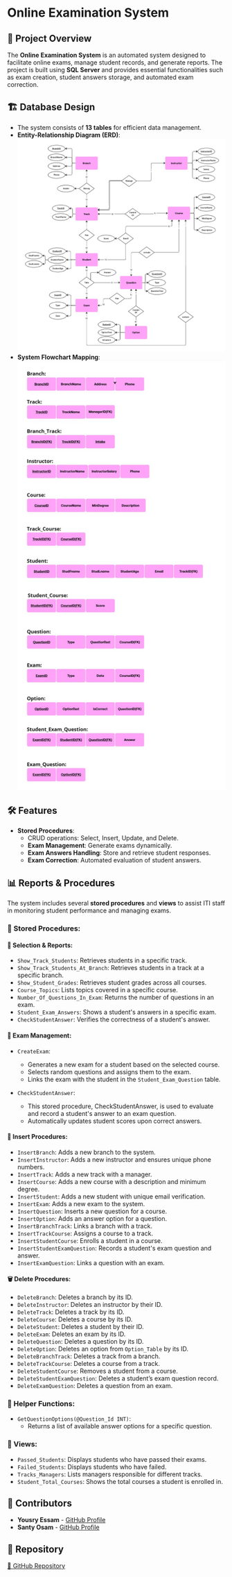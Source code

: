 # Online Examination System

## 📌 Project Overview
The **Online Examination System** is an automated system designed to facilitate online exams, manage student records, and generate reports. The project is built using **SQL Server** and provides essential functionalities such as exam creation, student answers storage, and automated exam correction.

## 🏗️ Database Design
- The system consists of **13 tables** for efficient data management.
- **Entity-Relationship Diagram (ERD)**:  
  ![ERD](https://github.com/YousryEssam/ExaminationSystem/blob/main/Diagrams/Flowchart%20-%20ERD.jpg)
- **System Flowchart Mapping**:  
  ![Mapping](https://github.com/YousryEssam/ExaminationSystem/blob/main/Diagrams/Flowchart%20-%20Mapping.jpg)

## 🛠️ Features
- **Stored Procedures**:
  - CRUD operations: Select, Insert, Update, and Delete.
  - **Exam Management**: Generate exams dynamically.
  - **Exam Answers Handling**: Store and retrieve student responses.
  - **Exam Correction**: Automated evaluation of student answers.

## 📊 Reports & Procedures
The system includes several **stored procedures** and **views** to assist ITI staff in monitoring student performance and managing exams.

### 🔹 Stored Procedures:
#### 📌 Selection & Reports:
- `Show_Track_Students`: Retrieves students in a specific track.
- `Show_Track_Students_At_Branch`: Retrieves students in a track at a specific branch.
- `Show_Student_Grades`: Retrieves student grades across all courses.
- `Course_Topics`: Lists topics covered in a specific course.
- `Number_Of_Questions_In_Exam`: Returns the number of questions in an exam.
- `Student_Exam_Answers`: Shows a student's answers in a specific exam.
- `CheckStudentAnswer`: Verifies the correctness of a student's answer.

#### 📝 Exam Management:
- `CreateExam`:  
  - Generates a new exam for a student based on the selected course.
  - Selects random questions and assigns them to the exam.
  - Links the exam with the student in the `Student_Exam_Question` table.

- `CheckStudentAnswer`:  
  - This stored procedure, CheckStudentAnswer, is used to evaluate and record a student's answer to an exam question.
  - Automatically updates student scores upon correct answers.



#### 🔹 Insert Procedures:
- `InsertBranch`: Adds a new branch to the system.
- `InsertInstructor`: Adds a new instructor and ensures unique phone numbers.
- `InsertTrack`: Adds a new track with a manager.
- `InsertCourse`: Adds a new course with a description and minimum degree.
- `InsertStudent`: Adds a new student with unique email verification.
- `InsertExam`: Adds a new exam to the system.
- `InsertQuestion`: Inserts a new question for a course.
- `InsertOption`: Adds an answer option for a question.
- `InsertBranchTrack`: Links a branch with a track.
- `InsertTrackCourse`: Assigns a course to a track.
- `InsertStudentCourse`: Enrolls a student in a course.
- `InsertStudentExamQuestion`: Records a student's exam question and answer.
- `InsertExamQuestion`: Links a question with an exam.

#### 🗑️ Delete Procedures:
- `DeleteBranch`: Deletes a branch by its ID.
- `DeleteInstructor`: Deletes an instructor by their ID.
- `DeleteTrack`: Deletes a track by its ID.
- `DeleteCourse`: Deletes a course by its ID.
- `DeleteStudent`: Deletes a student by their ID.
- `DeleteExam`: Deletes an exam by its ID.
- `DeleteQuestion`: Deletes a question by its ID.
- `DeleteOption`: Deletes an option from `Option_Table` by its ID.
- `DeleteBranchTrack`: Deletes a track from a branch.
- `DeleteTrackCourse`: Deletes a course from a track.
- `DeleteStudentCourse`: Removes a student from a course.
- `DeleteStudentExamQuestion`: Deletes a student’s exam question record.
- `DeleteExamQuestion`: Deletes a question from an exam.

### 🔹 Helper Functions:
- `GetQuestionOptions(@Question_Id INT)`:  
  - Returns a list of available answer options for a specific question.

### 🔹 Views:
- `Passed_Students`: Displays students who have passed their exams.
- `Failed_Students`: Displays students who have failed.
- `Tracks_Managers`: Lists managers responsible for different tracks.
- `Student_Total_Courses`: Shows the total courses a student is enrolled in.

## 👥 Contributors
- **Yousry Essam** - [GitHub Profile](https://github.com/YousryEssam)
- **Santy Osam** - [GitHub Profile](https://github.com/SantyOsama)

## 📂 Repository
[🔗 GitHub Repository](https://github.com/YousryEssam/ExaminationSystem)
